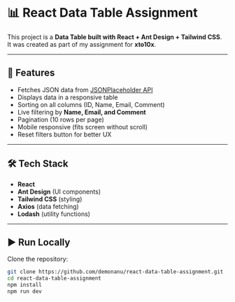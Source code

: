 # 📊 React Data Table Assignment

This project is a **Data Table built with React + Ant Design + Tailwind CSS**.  
It was created as part of my assignment for **xto10x**.

---

## 🚀 Features
- Fetches JSON data from [JSONPlaceholder API](https://jsonplaceholder.typicode.com/comments)
- Displays data in a responsive table
- Sorting on all columns (ID, Name, Email, Comment)
- Live filtering by **Name, Email, and Comment**
- Pagination (10 rows per page)
- Mobile responsive (fits screen without scroll)
- Reset filters button for better UX

---

## 🛠️ Tech Stack
- **React**
- **Ant Design** (UI components)
- **Tailwind CSS** (styling)
- **Axios** (data fetching)
- **Lodash** (utility functions)

---

## ▶️ Run Locally

Clone the repository:

```bash
git clone https://github.com/demonanu/react-data-table-assignment.git
cd react-data-table-assignment
npm install
npm run dev